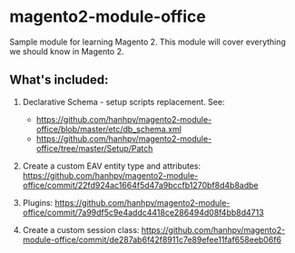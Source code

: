 # magento2-module-office
Sample module for learning Magento 2. This module will cover everything we should know in Magento 2.

## What's included:

1. Declarative Schema - setup scripts replacement. See:
    * https://github.com/hanhpv/magento2-module-office/blob/master/etc/db_schema.xml
    * https://github.com/hanhpv/magento2-module-office/tree/master/Setup/Patch

2. Create a custom EAV entity type and attributes: https://github.com/hanhpv/magento2-module-office/commit/22fd924ac1664f5d47a9bccfb1270bf8d4b8adbe

3. Plugins: https://github.com/hanhpv/magento2-module-office/commit/7a99df5c9e4addc4418ce286494d08f4bb8d4713

4. Create a custom session class: https://github.com/hanhpv/magento2-module-office/commit/de287ab6f42f8911c7e89efee11faf658eeb06f6



